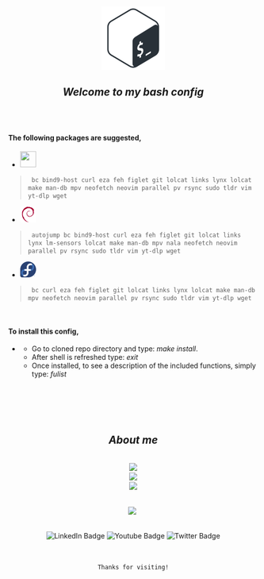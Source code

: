 <div align="center">
  <p>
    <img src="https://github.com/devicons/devicon/blob/master/icons/bash/bash-plain.svg" width="128" height="128">
  </p>
</div>

<div align="center">

## *Welcome to my bash config*

</div>

<div>
  <br><br>

#### The following packages are suggested,

- <img src="https://listimg.pinclipart.com/picdir/s/344-3444076_arch-linux-logo-png-clipart.png" width="32" height="32">
>      bc bind9-host curl eza feh figlet git lolcat links lynx lolcat make man-db mpv neofetch neovim parallel pv rsync sudo tldr vim yt-dlp wget

- <img src="https://github.com/devicons/devicon/blob/master/icons/debian/debian-original.svg" width="32" height="32">
>      autojump bc bind9-host curl eza feh figlet git lolcat links lynx lm-sensors lolcat make man-db mpv nala neofetch neovim parallel pv rsync sudo tldr vim yt-dlp wget

- <img src="https://github.com/devicons/devicon/blob/master/icons/fedora/fedora-original.svg" width="32" height="32">
>      bc curl eza feh figlet git lolcat links lynx lolcat make man-db mpv neofetch neovim parallel pv rsync sudo tldr vim yt-dlp wget

</div>

<div>
  <br>
    
#### To install this config,
-
  -  Go to cloned repo directory and type: *make install*.
  -  After shell is refreshed type: *exit*
  -  Once installed, to see a description of the included functions, simply type:  *fulist*

</div>

<div align="center">
  <p><br><br><br><br></p>
  
## *About me*

</div>

<div align="center">
  <p><br>
  <img src="http://github-readme-streak-stats.herokuapp.com?user=thorbits&theme=transparent"/><br>
  <img src="https://github-readme-stats.vercel.app/api?username=thorbits&show_icons=true&theme=transparent&rank_icon=github"/><br>
  <img src="https://github-readme-stats.vercel.app/api/top-langs/?username=thorbits&layout=compact&theme=transparent"/><br>
  </p>
</div>

<div align="center">
  <p><br>
  <img src="https://img.shields.io/github/commit-activity/t/thorbits/thbashrc">
  <img src="https://komarev.com/ghpvc/?username=thorbits&style=flat-square&color=blue" alt=""/>
  </p>
</div>

<div align="center">
  <p><br>
  <img src="https://img.shields.io/badge/LinkedIn-blue?style=for-the-badge&logo=linkedin&logoColor=white" alt="LinkedIn Badge"/>
  <img src="https://img.shields.io/badge/YouTube-red?style=for-the-badge&logo=youtube&logoColor=white" alt="Youtube Badge"/>
  <img src="https://img.shields.io/badge/Twitter-blue?style=for-the-badge&logo=twitter&logoColor=white" alt="Twitter Badge"/>
  </p>
</div>

<div align="center">
  <p><br>
    
  ``Thanks for visiting!``
  
  </p>
</div>

